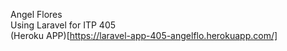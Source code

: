 Angel Flores  
Using Laravel for ITP 405  
(Heroku APP)[https://laravel-app-405-angelflo.herokuapp.com/]